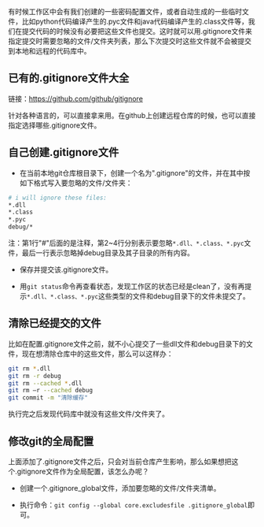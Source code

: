 有时候工作区中会有我们创建的一些密码配置文件，或者自动生成的一些临时文件，比如python代码编译产生的.pyc文件和java代码编译产生的.class文件等，我们在提交代码的时候没有必要把这些文件也提交。这时就可以用.gitignore文件来指定提交时需要忽略的文件/文件夹列表，那么下次提交时这些文件就不会被提交到本地和远程的代码库中。

## 已有的.gitignore文件大全

链接：https://github.com/github/gitignore

针对各种语言的，可以直接拿来用。在github上创建远程仓库的时候，也可以直接指定选择哪些.gitignore文件。

## 自己创建.gitignore文件

* 在当前本地git仓库根目录下，创建一个名为".gitignore"的文件，并在其中按如下格式写入要忽略的文件/文件夹：

```bash
# i will ignore these files:
*.dll
*.class
*.pyc
debug/*
```

注：第1行"#"后面的是注释，第2~4行分别表示要忽略`*.dll、*.class、*.pyc`文件，最后一行表示忽略掉debug目录及其子目录的所有内容。

* 保存并提交该.gitignore文件。

* 用`git status`命令再查看状态，发现工作区的状态已经是clean了，没有再提示`*.dll、*.class、*.pyc`这些类型的文件和debug目录下的文件未提交了。

## 清除已经提交的文件

比如在配置.gitignore文件之前，就不小心提交了一些dll文件和debug目录下的文件，现在想清除仓库中的这些文件，那么可以这样办：

```bash
git rm *.dll 
git rm -r debug
git rm --cached *.dll
git rm –r --cached debug
git commit -m "清除缓存"
```

执行完之后发现代码库中就没有这些文件/文件夹了。

## 修改git的全局配置

上面添加了.gitignore文件之后，只会对当前仓库产生影响，那么如果想把这个.gitignore文件作为全局配置，该怎么办呢？

* 创建一个.gitignore_global文件，添加要忽略的文件/文件夹清单。

* 执行命令：`git config --global core.excludesfile .gitignore_global`即可。
